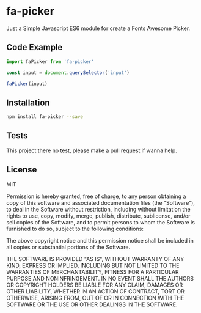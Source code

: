 # fa-picker

Just a Simple Javascript ES6 module for create a Fonts Awesome Picker.


## Code Example

```js
import faPicker from 'fa-picker'

const input = document.querySelector('input')

faPicker(input)

```

## Installation


```sh
npm install fa-picker --save

```

## Tests

This project there no test, please make a pull request if wanna help.


## License

MIT

Permission is hereby granted, free of charge, to any person obtaining a copy of this software and associated documentation files (the "Software"), to deal in the Software without restriction, including without limitation the rights to use, copy, modify, merge, publish, distribute, sublicense, and/or sell copies of the Software, and to permit persons to whom the Software is furnished to do so, subject to the following conditions:

The above copyright notice and this permission notice shall be included in all copies or substantial portions of the Software.

THE SOFTWARE IS PROVIDED "AS IS", WITHOUT WARRANTY OF ANY KIND, EXPRESS OR IMPLIED, INCLUDING BUT NOT LIMITED TO THE WARRANTIES OF MERCHANTABILITY, FITNESS FOR A PARTICULAR PURPOSE AND NONINFRINGEMENT. IN NO EVENT SHALL THE AUTHORS OR COPYRIGHT HOLDERS BE LIABLE FOR ANY CLAIM, DAMAGES OR OTHER LIABILITY, WHETHER IN AN ACTION OF CONTRACT, TORT OR OTHERWISE, ARISING FROM, OUT OF OR IN CONNECTION WITH THE SOFTWARE OR THE USE OR OTHER DEALINGS IN THE SOFTWARE.
